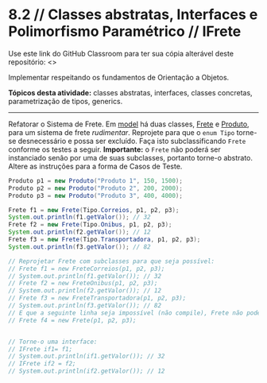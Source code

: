 # 8.2 // Classes abstratas, Interfaces e Polimorfismo Paramétrico // IFrete

Use este link do GitHub Classroom para ter sua cópia alterável deste repositório: <>

Implementar respeitando os fundamentos de Orientação a Objetos.

**Tópicos desta atividade:** classes abstratas, interfaces, classes concretas, parametrização de tipos, generics.

---

Refatorar o Sistema de Frete. Em [model](src/model/) há duas classes, [Frete](src/model/Frete.java) e [Produto](src/model/Produto.java), para um sistema de frete _rudimentar_. Reprojete para que o `enum Tipo` torne-se desnecessário e possa ser excluído. Faça isto subclassificando `Frete` conforme os testes a seguir. **Importante:** o `Frete` não poderá ser instanciado senão por uma de suas subclasses, portanto torne-o abstrato. Altere as instruções para a forma de Casos de Teste.

```java
Produto p1 = new Produto("Produto 1", 150, 1500);
Produto p2 = new Produto("Produto 2", 200, 2000);
Produto p3 = new Produto("Produto 3", 400, 4000);

Frete f1 = new Frete(Tipo.Correios, p1, p2, p3);
System.out.println(f1.getValor()); // 32
Frete f2 = new Frete(Tipo.Onibus, p1, p2, p3);
System.out.println(f2.getValor()); // 12
Frete f3 = new Frete(Tipo.Transportadora, p1, p2, p3);
System.out.println(f3.getValor()); // 82

// Reprojetar Frete com subclasses para que seja possível:
// Frete f1 = new FreteCorreios(p1, p2, p3);
// System.out.println(f1.getValor()); // 32
// Frete f2 = new FreteOnibus(p1, p2, p3);
// System.out.println(f2.getValor()); // 12
// Frete f3 = new FreteTransportadora(p1, p2, p3);
// System.out.println(f3.getValor()); // 82
// E que a seguinte linha seja impossível (não compile), Frete não pode ser instanciado:
// Frete f4 = new Frete(p1, p2, p3);


// Torne-o uma interface:
// IFrete if1= f1;
// System.out.println(if1.getValor()); // 32
// IFrete if2 = f2;
// System.out.println(if2.getValor()); // 12
```


